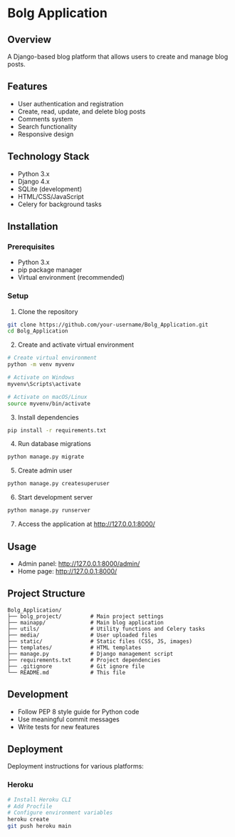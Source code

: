 # Bolg Application

## Overview
A Django-based blog platform that allows users to create and manage blog posts.

## Features
- User authentication and registration
- Create, read, update, and delete blog posts
- Comments system
- Search functionality
- Responsive design

## Technology Stack
- Python 3.x
- Django 4.x
- SQLite (development)
- HTML/CSS/JavaScript
- Celery for background tasks

## Installation

### Prerequisites
- Python 3.x
- pip package manager
- Virtual environment (recommended)

### Setup
1. Clone the repository
```bash
git clone https://github.com/your-username/Bolg_Application.git
cd Bolg_Application
```

2. Create and activate virtual environment
```bash
# Create virtual environment
python -m venv myvenv

# Activate on Windows
myvenv\Scripts\activate

# Activate on macOS/Linux
source myvenv/bin/activate
```

3. Install dependencies
```bash
pip install -r requirements.txt
```

4. Run database migrations
```bash
python manage.py migrate
```

5. Create admin user
```bash
python manage.py createsuperuser
```

6. Start development server
```bash
python manage.py runserver
```

7. Access the application at http://127.0.0.1:8000/

## Usage
- Admin panel: http://127.0.0.1:8000/admin/
- Home page: http://127.0.0.1:8000/

## Project Structure
```
Bolg_Application/
├── bolg_project/         # Main project settings
├── mainapp/              # Main blog application
├── utils/                # Utility functions and Celery tasks
├── media/                # User uploaded files
├── static/               # Static files (CSS, JS, images)
├── templates/            # HTML templates
├── manage.py             # Django management script
├── requirements.txt      # Project dependencies
├── .gitignore            # Git ignore file
└── README.md             # This file
```

## Development
- Follow PEP 8 style guide for Python code
- Use meaningful commit messages
- Write tests for new features

## Deployment
Deployment instructions for various platforms:

### Heroku
```bash
# Install Heroku CLI
# Add Procfile
# Configure environment variables
heroku create
git push heroku main
```



